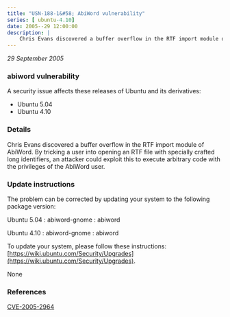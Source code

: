 ```yaml
---
title: "USN-188-1&#58; AbiWord vulnerability"
series: [ ubuntu-4.10]
date: 2005--29 12:00:00
description: |
    Chris Evans discovered a buffer overflow in the RTF import module of AbiWord. By tricking a user into opening an RTF file with specially crafted long identifiers, an attacker could exploit this to execute arbitrary code with the privileges of the AbiWord user.
--- 
```

 
 

*29 September 2005*

### abiword vulnerability

A security issue affects these releases of Ubuntu and its derivatives:

* Ubuntu 5.04
* Ubuntu 4.10

### Details

Chris Evans discovered a buffer overflow in the RTF import module of AbiWord. By tricking a user into opening an RTF file with specially crafted long identifiers, an attacker could exploit this to execute arbitrary code with the privileges of the AbiWord user.

### Update instructions

The problem can be corrected by updating your system to the following package version:

Ubuntu 5.04
 : abiword-gnome 
 : abiword 

Ubuntu 4.10
 : abiword-gnome 
 : abiword 

To update your system, please follow these instructions: [https://wiki.ubuntu.com/Security/Upgrades](https://wiki.ubuntu.com/Security/Upgrades).

None

### References

 
 [CVE-2005-2964](http://people.ubuntu.com/~ubuntu-security/cve/CVE-2005-2964)
 

